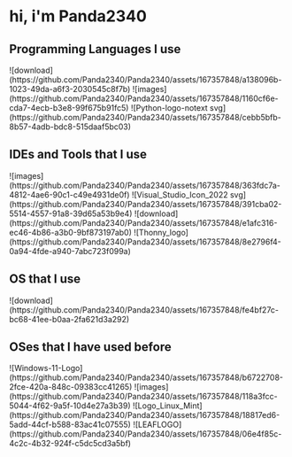 <h1>hi, i'm Panda2340</h1>
<h2>Programming Languages I use</h2>
![download](https://github.com/Panda2340/Panda2340/assets/167357848/a138096b-1023-49da-a6f3-2030545c8f7b)
![images](https://github.com/Panda2340/Panda2340/assets/167357848/1160cf6e-cda7-4ecb-b3e8-99f675b91fc5)
![Python-logo-notext svg](https://github.com/Panda2340/Panda2340/assets/167357848/cebb5bfb-8b57-4adb-bdc8-515daaf5bc03)
<h2>IDEs and Tools that I use</h2>
![images](https://github.com/Panda2340/Panda2340/assets/167357848/363fdc7a-4812-4ae6-90c1-c49e4931de0f)
![Visual_Studio_Icon_2022 svg](https://github.com/Panda2340/Panda2340/assets/167357848/391cba02-5514-4557-91a8-39d65a53b9e4)
![download](https://github.com/Panda2340/Panda2340/assets/167357848/e1afc316-ec46-4b86-a3b0-9bf873197ab0)
![Thonny_logo](https://github.com/Panda2340/Panda2340/assets/167357848/8e2796f4-0a94-4fde-a940-7abc723f099a)
<h2>OS that I use</h2>
![download](https://github.com/Panda2340/Panda2340/assets/167357848/fe4bf27c-bc68-41ee-b0aa-2fa621d3a292)
<h2>OSes that I have used before</h2>
![Windows-11-Logo](https://github.com/Panda2340/Panda2340/assets/167357848/b6722708-2fce-420a-848c-09383cc41265)
![images](https://github.com/Panda2340/Panda2340/assets/167357848/118a3fcc-5044-4f62-9a5f-10d4e27a3b39)
![Logo_Linux_Mint](https://github.com/Panda2340/Panda2340/assets/167357848/18817ed6-5add-44cf-b588-83ac41c07555)
![LEAFLOGO](https://github.com/Panda2340/Panda2340/assets/167357848/06e4f85c-4c2c-4b32-924f-c5dc5cd3a5bf)

<!---
Panda2340/Panda2340 is a ✨ special ✨ repository because its `README.md` (this file) appears on your GitHub profile.
You can click the Preview link to take a look at your changes.
--->
